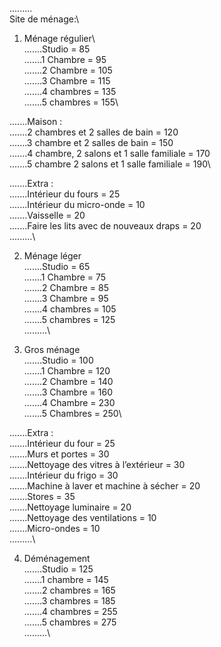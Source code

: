 .........\
Site de ménage:\

1. Ménage régulier\ \
.......Studio = 85\
.......1 Chambre = 95\
.......2 Chambre = 105\
.......3 Chambre = 115\
.......4 chambres = 135\
.......5 chambres = 155\

.......Maison :\
.......2 chambres et 2 salles de bain = 120\
.......3 chambre et 2 salles de bain = 150\
.......4 chambre, 2 salons et 1 salle familiale = 170\
.......5 chambre 2 salons et 1 salle familiale = 190\

.......Extra :\
.......Intérieur du fours = 25\
.......Intérieur du micro-onde = 10\
.......Vaisselle = 20\
.......Faire les lits avec de nouveaux draps = 20\
.........\


2. Ménage léger \
.......Studio = 65\
.......1 Chambre = 75\
.......2 Chambre = 85\
.......3 Chambre = 95\
.......4 chambres = 105\
.......5 chambres = 125\
.........\


3. Gros ménage\
.......Studio = 100\
.......1 Chambre = 120\
.......2 Chambre = 140\
.......3 Chambre = 160\
.......4 Chambre = 230\
.......5 Chambres = 250\

.......Extra :\
.......Intérieur du four = 25\
.......Murs et portes = 30\
.......Nettoyage des vitres à l’extérieur = 30\
.......Intérieur du frigo = 30\
.......Machine à laver et machine à sécher = 20\
.......Stores = 35\
.......Nettoyage luminaire = 20\
.......Nettoyage des ventilations = 10\
.......Micro-ondes = 10\
.........\


4. Déménagement \
.......Studio = 125\
.......1 chambre = 145\
.......2 chambres = 165\
.......3 chambres = 185\
.......4 chambres = 255\
.......5 chambres = 275\
.........\